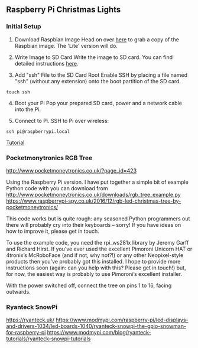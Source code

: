 ## Raspberry Pi Christmas Lights

### Initial Setup
1. Download Raspbian Image
Head on over [here](https://www.raspberrypi.org/downloads/raspbian/) to grab a copy of the Raspbian image. The 'Lite' version will do.

2. Write Image to SD Card
Write the image to SD card. You can find detailed instructions [here](https://www.raspberrypi.org/documentation/installation/installing-images/README.md).

3. Add "ssh" File to the SD Card Root
Enable SSH by placing a file named "ssh" (without any extension) onto the boot partition of the SD card.

```
touch ssh
```

4. Boot your Pi
Pop your prepared SD card, power and a network cable into the Pi.

5. Connect to Pi.
SSH to Pi over wireless:
```
ssh pi@raspberrypi.local
```

[Tutorial](https://hackernoon.com/raspberry-pi-headless-install-462ccabd75d0)

### Pocketmonytronics RGB Tree

http://www.pocketmoneytronics.co.uk/?page_id=423

Using the Raspberry Pi version.
I have put together a simple bit of example Python code with you can download from http://www.pocketmoneytronics.co.uk/downloads/rgb_tree_example.py
https://www.raspberrypi-spy.co.uk/2016/12/rgb-led-christmas-tree-by-pocketmoneytronics/

This code works but is quite rough: any seasoned Python programmers out there will probably cry into their keyboards – sorry! If you have ideas on how to improve it, please get in touch.

To use the example code, you need the rpi_ws281x library by Jeremy Garff and Richard Hirst. If you’ve ever used the excellent Pimoroni Unicorn HAT or 4tronix’s McRoboFace (and if not, why not?!) or any other Neopixel-style products then you’ve probably got this installed. I hope to provide more instructions soon (again: can you help with this? Please get in touch!) but, for now, the easiest way is probably to use Pimoroni’s excellent installer.

With the power switched off, connect the tree on pins 1 to 16, facing outwards.


### Ryanteck SnowPi

https://ryanteck.uk/
https://www.modmypi.com/raspberry-pi/led-displays-and-drivers-1034/led-boards-1040/ryanteck-snowpi-the-gpio-snowman-for-raspberry-pi
https://www.modmypi.com/blog/ryanteck-tutorials/ryanteck-snowpi-tutorials

